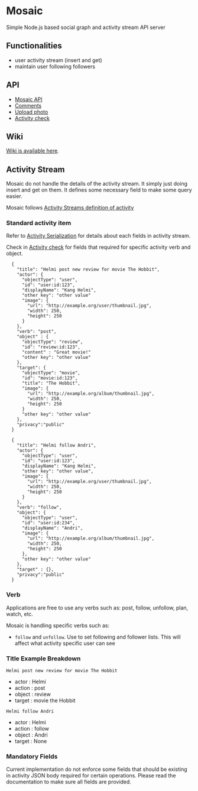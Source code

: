 
Mosaic
=========

Simple Node.js based social graph and activity stream API server

## Functionalities

* user activity stream (insert and get)
* maintain user following followers

## API

* [Mosaic API](https://github.com/arifsetiawan/mosaic/blob/master/doc/api.md)
* [Comments](https://github.com/arifsetiawan/mosaic/blob/master/doc/comment.md)
* [Upload photo](https://github.com/arifsetiawan/mosaic/blob/master/doc/photo.md)
* [Activity check](https://github.com/arifsetiawan/mosaic/blob/master/doc/activitycheck.md)

## Wiki

[Wiki is available here](https://github.com/arifsetiawan/mosaic/wiki). 

## Activity Stream

Mosaic do not handle the details of the activity stream. It simply just doing insert and get on them. It defines some necessary field to make some query easier. 

Mosaic follows [Activity Streams definition of activity](http://tools.ietf.org/id/draft-snell-activitystreams-05.html)

### Standard activity item

Refer to [Activity Serialization](http://tools.ietf.org/id/draft-snell-activitystreams-05.html#rfc.section.3.5) for details about each fields in activity stream.

Check in [Activity check](https://github.com/arifsetiawan/mosaic/blob/master/doc/activitycheck.md) for fields that required for specific activity verb and object.

```
  {
    "title": "Helmi post new review for movie The Hobbit",
    "actor": {
      "objectType": "user",
      "id": "user:id:123",
      "displayName": "Kang Helmi",
      "other key": "other value"
      "image": {
        "url": "http://example.org/user/thumbnail.jpg",
        "width": 250,
        "height": 250
      }
    },
    "verb": "post",
    "object" : {
      "objectType": "review",
      "id": "review:id:123",
      "content" : "Great movie!"
      "other key": "other value"
    },
    "target": {
      "objectType": "movie",
      "id": "movie:id:123",
      "title": "The Hobbit",
      "image": {
        "url": "http://example.org/album/thumbnail.jpg",
        "width": 250,
        "height": 250
      }
      "other key": "other value"
    },
    "privacy":"public"
  }

```

```
  {
    "title": "Helmi follow Andri",
    "actor": {
      "objectType": "user",
      "id": "user:id:123",
      "displayName": "Kang Helmi",
      "other key": "other value",
      "image": {
        "url": "http://example.org/user/thumbnail.jpg",
        "width": 250,
        "height": 250
      }
    },
    "verb": "follow",
    "object": {
      "objectType": "user",
      "id": "user:id:234",
      "displayName": "Andri",
      "image": {
        "url": "http://example.org/album/thumbnail.jpg",
        "width": 250,
        "height": 250
      },
      "other key": "other value"
    },
    "target" : {},
    "privacy":"public"
  }
```

### Verb

Applications are free to use any verbs such as: post, follow, unfollow, plan, watch, etc.

Mosaic is handling specific verbs such as:

* `follow` and `unfollow`. Use to set following and follower lists. This will affect what activity specific user can see

### Title Example Breakdown

`Helmi post new review for movie The Hobbit`

* actor : Helmi
* action : post
* object : review
* target : movie the Hobbit

`Helmi follow Andri`

* actor : Helmi
* action : follow
* object : Andri
* target : None


### Mandatory Fields

Current implementation do not enforce some fields that should be existing in activity JSON body required for certain operations. Please read the documentation to make sure all fields are provided.
